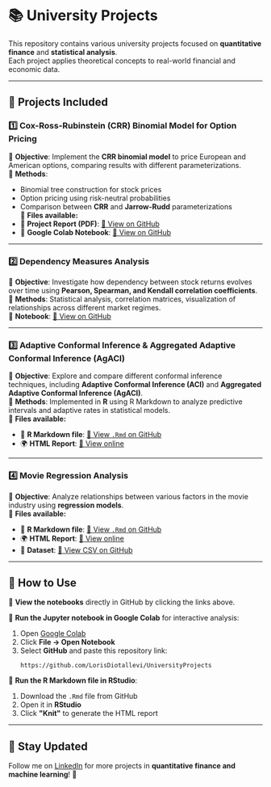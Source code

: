# 📚 University Projects  

This repository contains various university projects focused on **quantitative finance** and **statistical analysis**.  
Each project applies theoretical concepts to real-world financial and economic data.  

---

## 📝 Projects Included  

### 1️⃣ Cox-Ross-Rubinstein (CRR) Binomial Model for Option Pricing  
📌 **Objective**: Implement the **CRR binomial model** to price European and American options, comparing results with different parameterizations.  
📌 **Methods**:  
   - Binomial tree construction for stock prices  
   - Option pricing using risk-neutral probabilities  
   - Comparison between **CRR** and **Jarrow-Rudd** parameterizations  
📌 **Files available:**  
   - 📜 **Project Report (PDF)**: [🔗 View on GitHub](#)  
   - 📂 **Google Colab Notebook**: [🔗 View on GitHub](#)  

---

### 2️⃣ Dependency Measures Analysis  
📌 **Objective**: Investigate how dependency between stock returns evolves over time using **Pearson, Spearman, and Kendall correlation coefficients**.  
📌 **Methods**: Statistical analysis, correlation matrices, visualization of relationships across different market regimes.  
📌 **Notebook**: [🔗 View on GitHub](https://github.com/LorisDiotallevi/UniversityProjects/blob/main/Team1_Dependency.ipynb)  

---

### 3️⃣ Adaptive Conformal Inference & Aggregated Adaptive Conformal Inference (AgACI)  
📌 **Objective**: Explore and compare different conformal inference techniques, including **Adaptive Conformal Inference (ACI)** and **Aggregated Adaptive Conformal Inference (AgACI)**.  
📌 **Methods**: Implemented in **R** using R Markdown to analyze predictive intervals and adaptive rates in statistical models.  
📌 **Files available:**  
   - 📜 **R Markdown file**: [🔗 View `.Rmd` on GitHub](https://github.com/LorisDiotallevi/UniversityProjects/blob/main/Conformal_Inference.Rmd)  
   - 🌍 **HTML Report**: [🔗 View online](https://lorisdiotallevi.github.io/UniversityProjects/Conformal_Inference.html)  

---

### 4️⃣ Movie Regression Analysis  
📌 **Objective**: Analyze relationships between various factors in the movie industry using **regression models**.  
📌 **Files available:**  
   - 📜 **R Markdown file**: [🔗 View `.Rmd` on GitHub](https://github.com/LorisDiotallevi/UniversityProjects/blob/main/Analysis%20of%20Movie%20Budgets%20and%20Revenues.Rmd)  
   - 🌍 **HTML Report**: [🔗 View online](https://LorisDiotallevi.github.io/UniversityProjects/Analysis%20of%20Movie%20Budgets%20and%20Revenues.html)  
   - 📂 **Dataset**: [🔗 View CSV on GitHub](https://github.com/LorisDiotallevi/UniversityProjects/blob/main/movies.csv)  

---

## 🚀 How to Use  

📌 **View the notebooks** directly in GitHub by clicking the links above.  

📌 **Run the Jupyter notebook in Google Colab** for interactive analysis:  
   1. Open [Google Colab](https://colab.research.google.com/)  
   2. Click **File → Open Notebook**  
   3. Select **GitHub** and paste this repository link:  
      ```
      https://github.com/LorisDiotallevi/UniversityProjects
      ```

📌 **Run the R Markdown file in RStudio**:  
   1. Download the `.Rmd` file from GitHub  
   2. Open it in **RStudio**  
   3. Click **"Knit"** to generate the HTML report  

---

## 📢 Stay Updated  
Follow me on [LinkedIn](https://www.linkedin.com/in/loris-diotallevi/) for more projects in **quantitative finance and machine learning**! 🚀  










